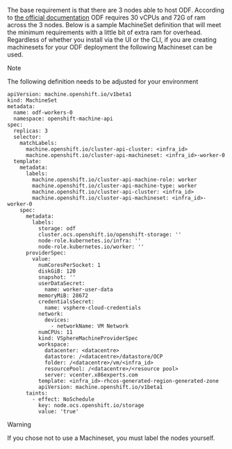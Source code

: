 
The base requirement is that there are 3 nodes able to host ODF. According to [the official documentation](https://access.redhat.com/documentation/en-us/red_hat_openshift_data_foundation/4.12/html/planning_your_deployment/infrastructure-requirements_rhodf) ODF requires 30 vCPUs and 72G of ram across the 3 nodes. Below is a sample MachineSet definition that will meet the minimum requirements with a little bit of extra ram for overhead. Regardless of whether you install via the UI or the CLI, if you are creating machinesets for your ODF deployment the following Machineset can be used. 

> [!NOTE]
> The following definition needs to be adjusted for your environment 

```
apiVersion: machine.openshift.io/v1beta1
kind: MachineSet
metadata:
  name: odf-workers-0
  namespace: openshift-machine-api
spec:
  replicas: 3
  selector:
    matchLabels:
      machine.openshift.io/cluster-api-cluster: <infra_id>
      machine.openshift.io/cluster-api-machineset: <infra_id>-worker-0
  template:
    metadata:
      labels:
        machine.openshift.io/cluster-api-machine-role: worker
        machine.openshift.io/cluster-api-machine-type: worker
        machine.openshift.io/cluster-api-cluster: <infra_id>
        machine.openshift.io/cluster-api-machineset: <infra_id>-worker-0
    spec:
      metadata:
        labels:
          storage: odf
          cluster.ocs.openshift.io/openshift-storage: ''
          node-role.kubernetes.io/infra: ''
          node-role.kubernetes.io/worker: ''
      providerSpec:
        value:
          numCoresPerSocket: 1
          diskGiB: 120
          snapshot: ''
          userDataSecret:
            name: worker-user-data
          memoryMiB: 28672
          credentialsSecret:
            name: vsphere-cloud-credentials
          network:
            devices:
              - networkName: VM Network
          numCPUs: 11
          kind: VSphereMachineProviderSpec
          workspace:
            datacenter: <datacentre>
            datastore: /<datacentre>/datastore/OCP
            folder: /<datacentre>/vm/<infra_id>
            resourcePool: /<datacentre>/<resource pool>
            server: vcenter.x86experts.com
          template: <infra_id>-rhcos-generated-region-generated-zone
          apiVersion: machine.openshift.io/v1beta1
      taints:
        - effect: NoSchedule
          key: node.ocs.openshift.io/storage
          value: 'true'
```

> [!WARNING]
> If you chose not to use a Machineset, you must label the nodes yourself. 